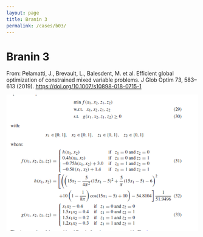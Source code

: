 ```yaml
---
layout: page
title: Branin 3
permalink: /cases/b03/
---
```


# Branin 3


From: Pelamatti, J., Brevault, L., Balesdent, M. et al. Efficient global optimization of constrained mixed variable problems. J Glob Optim 73, 583–613 (2019). https://doi.org/10.1007/s10898-018-0715-1

<img align="left" src="https://raw.githubusercontent.com/mixed-optimization-benchmark/mixed-optimization-benchmark.github.io/master/Cas%20test/Branin_3.PNG" >
